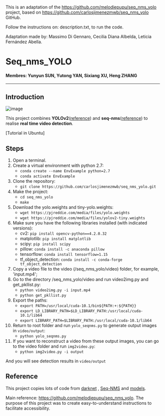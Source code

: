 This is an adaptation of the https://github.com/melodiepupu/seq_nms_yolo project, based on https://github.com/carlosjimenezmwb/seq_nms_yolo GitHub.

Follow the instructions on: description.txt, to run the code.

Adaptation made by: Massimo Di Gennaro, Cecilia Diana Albelda, Leticia Fernández Abella.


# Seq_nms_YOLO

#### Membres: Yunyun SUN, Yutong YAN, Sixiang XU, Heng ZHANG

---

## Introduction

![image](https://user-images.githubusercontent.com/118299602/204146041-c50762b0-e6fd-45cf-a7c8-7d61475d922f.png)


This project combines **YOLOv2**([reference](https://arxiv.org/abs/1506.02640)) and **seq-nms**([reference](https://arxiv.org/abs/1602.08465)) to realise **real time video detection**.

[Tutorial in Ubuntu]
## Steps
1. Open a terminal.
2. Create a virtual environment with python 2.7:
   - `conda create --name EnvExample python=2.7`
   - `conda activate EnvExample`
3. Clone the repository:
   - `git clone https://github.com/carlosjimenezmwb/seq_nms_yolo.git`
4. Make the project:
   - `cd seq_nms_yolo`
   - `make`
5. Download the yolo.weights and tiny-yolo.weights:
   - `wget https://pjreddie.com/media/files/yolo.weights`
   - `wget https://pjreddie.com/media/files/yolov2-tiny.weights`
6. Make sure you have the following libraries installed (with indicated versions):
   - cv2: `pip install opencv-python==4.2.0.32`
   - matplotlib: `pip install matplotlib`
   - scipy: `pip install scipy`
   - pillow: `conda install -c anaconda pillow`
   - tensorflow: `conda install tensorflow=1.15`
   - tf_object_detection: `conda install -c conda-forge tf_object_detection`
7. Copy a video file to the video (/seq_nms_yolo/video) folder, for example, 'input.mp4';
8. Go to the directory /seq_nms_yolo/video and run video2img.py and get_pkllist.py:
   - `python video2img.py -i input.mp4`
   - `python get_pkllist.py`
9. Export the paths:
   - `export PATH=/usr/local/cuda-10.1/bin${PATH:+:${PATH}}`
   - `export LD_LIBRARY_PATH=$LD_LIBRARY_PATH:/usr/local/cuda-10.1/lib64`
   - `export LIBRARY_PATH=$LIBRARY_PATH:/usr/local/cuda-10.1/lib64`
10. Return to root folder and run `yolo_seqnms.py` to generate output images in `video/output`:
    - `python yolo_seqnms.py`
11. If you want to reconstruct a video from these output images, you can go to the video folder and run `img2video.py`:
    - `python img2video.py -i output`

And you will see detection results in `video/output`

## Reference

This project copies lots of code from [darknet](https://github.com/pjreddie/darknet) , [Seq-NMS](https://github.com/lrghust/Seq-NMS) and  [models](https://github.com/tensorflow/models).

Main reference: https://github.com/melodiepupu/seq_nms_yolo. The purpose of this project was to create easy-to-understand instructions to facilitate accessibility.
